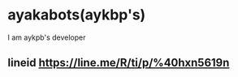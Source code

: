 # ayakabots(aykbp's)
I am aykpb's developer

lineid
https://line.me/R/ti/p/%40hxn5619n
-----------------------------------------------------------------------------------------------------------------------------------------------
